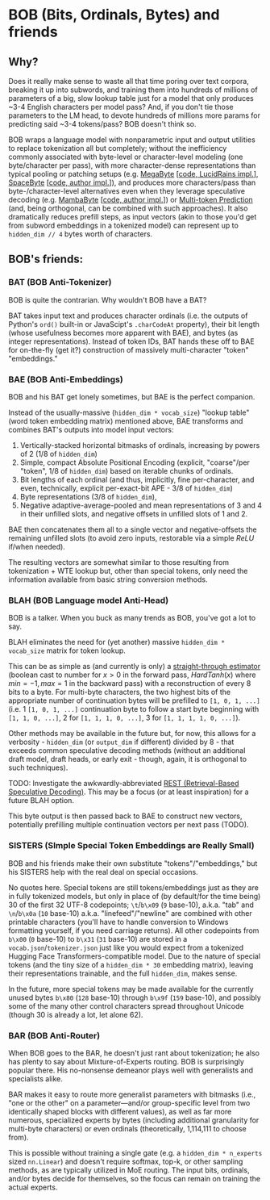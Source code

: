 # BOB (Bits, Ordinals, Bytes) and friends

## Why?
Does it really make sense to waste all that time poring over text corpora, breaking it up into subwords, and training them into hundreds of millions of parameters of a big, slow lookup table just for a model that only produces ~3-4 English characters per model pass? And, if you don't tie those parameters to the LM head, to devote hundreds of millions more params for predicting said ~3-4 tokens/pass? BOB doesn't think so.

BOB wraps a language model with nonparametric input and output utilities to replace tokenization all but completely; without the inefficiency commonly associated with byte-level or character-level modeling (one byte/character per pass), with more character-dense representations than typical pooling or patching setups (e.g. [MegaByte](https://arxiv.org/abs/2305.07185) [[code, LucidRains impl.](https://github.com/lucidrains/MEGABYTE-pytorch)], [SpaceByte](https://arxiv.org/abs/2404.14408) [[code, author impl.](https://github.com/kjslag/spacebyte)]), and produces more characters/pass than byte-/character-level alternatives even when they leverage speculative decoding (e.g. [MambaByte](https://arxiv.org/abs/2401.13660) [[code, author impl.](https://github.com/jxiw/MambaByte)]) or [Multi-token Prediction](https://arxiv.org/abs/2404.19737) (and, being orthogonal, can be combined with such approaches). It also dramatically reduces prefill steps, as input vectors (akin to those you'd get from subword embeddings in a tokenized model) can represent up to `hidden_dim // 4` bytes worth of characters.

## BOB's friends:

### BAT (BOB Anti-Tokenizer)
BOB is quite the contrarian. Why wouldn't BOB have a BAT?

BAT takes input text and produces character ordinals (i.e. the outputs of Python's `ord()` built-in or JavaScipt's `.charCodeAt` property), their bit length (whose usefulness becomes more apparent with BAE), and bytes (as integer representations). Instead of token IDs, BAT hands these off to BAE for on-the-fly (get it?) construction of massively multi-character "token" "embeddings."

### BAE (BOB Anti-Embeddings)
BOB and his BAT get lonely sometimes, but BAE is the perfect companion.

Instead of the usually-massive (`hidden_dim * vocab_size`) "lookup table" (word token embedding matrix) mentioned above, BAE transforms and combines BAT's outputs into model input vectors: 

1. Vertically-stacked horizontal bitmasks of ordinals, increasing by powers of 2 (1/8 of `hidden_dim`)
2. Simple, compact Absolute Positional Encoding (explicit, "coarse"/per "token", 1/8 of `hidden_dim`) based on iterable chunks of ordinals.
3. Bit lengths of each ordinal (and thus, implicitly, fine per-character, and even, technically, explicit per-exact-bit APE - 3/8 of `hidden_dim`)
4. Byte representations (3/8 of `hidden_dim`),
5. Negative adaptive-average-pooled and mean representations of 3 and 4 in their unfilled slots, and negative offsets in unfilled slots of 1 and 2.

BAE then concatenates them all to a single vector and negative-offsets the remaining unfilled slots (to avoid zero inputs, restorable via a simple $`ReLU`$ if/when needed).

The resulting vectors are somewhat similar to those resulting from tokenization + WTE lookup but, other than special tokens, only need the information available from basic string conversion methods.

### BLAH (BOB Language model Anti-Head)
BOB is a talker. When you buck as many trends as BOB, you've got a lot to say.

BLAH eliminates the need for (yet another) massive `hidden_dim * vocab_size` matrix for token lookup. 

This can be as simple as (and currently is only) a [straight-through estimator](https://arxiv.org/abs/1308.3432) (boolean cast to number for $`x > 0`$ in the forward pass, $`HardTanh(x)`$ where $`min = -1, max = 1`$ in the backward pass) with a reconstruction of every 8 bits to a byte. For multi-byte characters, the two highest bits of the appropriate number of continuation bytes will be prefilled to `[1, 0, 1, ...]` (i.e. 1 `[1, 0, 1, ...]` continuation byte to follow a start byte beginning with `[1, 1, 0, ...]`, 2 for `[1, 1, 1, 0, ...]`, 3 for `[1, 1, 1, 1, 0, ...]`). 

Other methods may be available in the future but, for now, this allows for a verbosity - `hidden_dim` (or `output_dim` if different) divided by 8 - that exceeds common speculative decoding methods (without an additional draft model, draft heads, or early exit - though, again, it is orthogonal to such techniques).

TODO: Investigate the awkwardly-abbreviated [REST (Retrieval-Based Speculative Decoding)](https://arxiv.org/abs/2311.08252). This may be a focus (or at least inspiration) for a future BLAH option.

This byte output is then passed back to BAE to construct new vectors, potentially prefilling multiple continuation vectors per next pass (TODO).

### SISTERS (SImple Special Token Embeddings are Really Small)

BOB and his friends make their own substitute "tokens"/"embeddings," but his SISTERS help with the real deal on special occasions.

No quotes here. Special tokens are still tokens/embeddings just as they are in fully tokenized models, but only in place of (by default/for the time being) 30 of the first 32 UTF-8 codepoints; `\t`/`b\x09` (`9` base-10), a.k.a. "tab" and `\n`/`b\x0a` (`10` base-10) a.k.a. "linefeed"/"newline" are combined with other printable characters (you'll have to handle conversion to Windows formatting yourself, if you need carriage returns). All other codepoints from `b\x00` (`0` base-10) to `b\x31` (`31` base-10) are stored in a `vocab.json`/`tokenizer.json` just like you would expect from a tokenized Hugging Face Transformers-compatible model. Due to the nature of special tokens (and the tiny size of a `hidden_dim * 30` embedding matrix), leaving their representations trainable, and the full `hidden_dim`, makes sense. 

In the future, more special tokens may be made available for the currently unused bytes `b\x80` (`128` base-10) through `b\x9f` (`159` base-10), and possibly some of the many other control characters spread throughout Unicode (though 30 is already a lot, let alone 62).

### BAR (BOB Anti-Router)

When BOB goes to the BAR, he doesn't just rant about tokenization; he also has plenty to say about Mixture-of-Experts routing. BOB is surprisingly popular there. His no-nonsense demeanor plays well with generalists and specialists alike.

BAR makes it easy to route more generalist parameters with bitmasks (i.e., "one or the other" on a parameter—and/or group-specific level from two identically shaped blocks with different values), as well as far more numerous, specialized experts by bytes (including additional granularity for multi-byte characters) or even ordinals (theoretically, 1,114,111 to choose from).

This is possible without training a single gate (e.g. a `hidden_dim * n_experts` sized `nn.Linear`) and doesn't require softmax, top-k, or other sampling methods, as are typically utilized in MoE routing. The input bits, ordinals, and/or bytes decide for themselves, so the focus can remain on training the actual experts.

